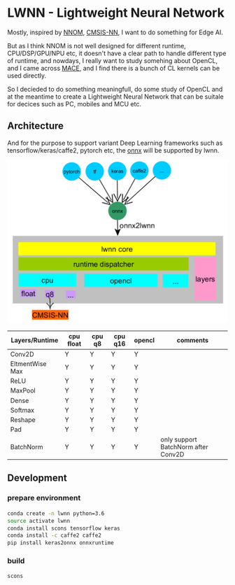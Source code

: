 # LWNN - Lightweight Neural Network

Mostly, inspired by [NNOM](https://github.com/majianjia/nnom), [CMSIS-NN](https://github.com/ARM-software/CMSIS_5/tree/develop/CMSIS/NN), I want to do something for Edge AI.

But as I think NNOM is not well designed for different runtime, CPU/DSP/GPU/NPU etc, it doesn't have a clear path to handle different type of runtime, and nowdays, I really want to study somehing about OpenCL, and I came across [MACE](https://github.com/XiaoMi/mace/tree/master/mace/ops/opencl/cl), and I find there is a bunch of CL kernels can be used directly.

So I decieded to do something meaningfull, do some study of OpenCL and at the meantime to create a Lightweight Neural Network that can be suitale for decices such as PC, mobiles and MCU etc.

## Architecture

And for the purpose to support variant Deep Learning frameworks such as tensorflow/keras/caffe2, pytorch etc, the [onnx](https://onnx.ai/) will be supported by lwnn.

![arch](docs/arch.png)

| Layers/Runtime | cpu float | cpu q8 | cpu q16 | opencl | comments |
| - | - | - | - | - | - |
| Conv2D | Y | Y | Y | Y | |
| EltmentWise Max | Y | Y | Y | Y | |
| ReLU | Y | Y | Y | Y | |
| MaxPool | Y | Y | Y | Y | |
| Dense | Y | Y | Y | Y | |
| Softmax | Y | Y | Y | Y | |
| Reshape | Y | Y | Y | Y | |
| Pad | Y | Y | Y | Y | |
| BatchNorm | Y | Y | Y | Y | only support BatchNorm after Conv2D |

## Development

### prepare environment
```sh
conda create -n lwnn python=3.6
source activate lwnn
conda install scons tensorflow keras 
conda install -c caffe2 caffe2
pip install keras2onnx onnxruntime
```

### build

```sh
scons
```
